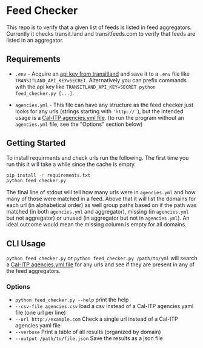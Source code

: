 # Feed Checker

This repo is to verify that a given list of feeds is listed in feed aggregators.
Currently it checks transit.land and transitfeeds.com to verify that feeds are
listed in an aggregator.


## Requirements

* `.env` - Acquire an [api key from transitland][1] and save it to a `.env` file
  like `TRANSITLAND_API_KEY=SECRET`. Alternatively you can prefix commands with
  the api key like `TRANSITLAND_API_KEY=SECRET python feed_checker.py [...]`.

* `agencies.yml` - This file can have any structure as the feed checker just
  looks for any urls (strings starting with `'http://'`), but the intended usage
  is a [Cal-ITP agencies.yml file][2]. (to run the program without an
  `agencies.yml` file, see the "Options" section below)

## Getting Started

To install requirments and check urls run the following. The first time you run
this it will take a while since the cache is empty.

``` bash
pip install -r requirements.txt
python feed_checker.py
```

The final line of stdout will tell how many urls were in `agencies.yml` and how
many of those were matched in a feed. Above that it will list the domains for
each url (in alphabetical order) as well group paths based on if the path was
matched (in both `agencies.yml` and aggregator), missing (in `agencies.yml` but
not aggregator) or unused (in aggregator but not in `agencies.yml`). An ideal
outcome would mean the missing column is empty for all domains.


## CLI Usage

`python feed_checker.py` or `python feed_checker.py /path/to/yml` will search a
[Cal-ITP agencies.yml file][2] for any urls and see if they are present in any
of the feed aggregators.

### Options
* `python feed_checker.py --help` print the help
* `--csv-file agencies.csv` load a csv instead of a Cal-ITP agencies yaml file (one url per line)
* `--url http://example.com` Check a single url instead of a Cal-ITP agencies yaml file
* `--verbose` Print a table of all results (organized by domain)
* `--output /path/to/file.json` Save the results as a json file

[1]: https://www.transit.land/documentation/index#signing-up-for-an-api-key
[2]: https://github.com/cal-itp/data-infra/blob/main/airflow/data/agencies.yml
